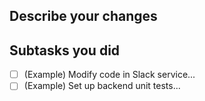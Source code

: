 ## Describe your changes

## Subtasks you did

- [ ] (Example) Modify code in Slack service...
- [ ] (Example) Set up backend unit tests...
